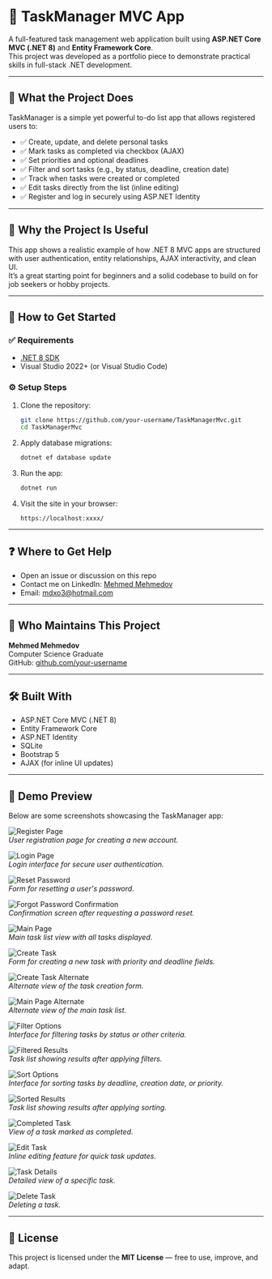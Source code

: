 # 📝 TaskManager MVC App

A full-featured task management web application built using **ASP.NET Core MVC (.NET 8)** and **Entity Framework Core**.  
This project was developed as a portfolio piece to demonstrate practical skills in full-stack .NET development.

---

## 📌 What the Project Does

TaskManager is a simple yet powerful to-do list app that allows registered users to:

- ✅ Create, update, and delete personal tasks  
- ✅ Mark tasks as completed via checkbox (AJAX)  
- ✅ Set priorities and optional deadlines  
- ✅ Filter and sort tasks (e.g., by status, deadline, creation date)  
- ✅ Track when tasks were created or completed  
- ✅ Edit tasks directly from the list (inline editing)  
- ✅ Register and log in securely using ASP.NET Identity  

---

## 🌟 Why the Project Is Useful

This app shows a realistic example of how .NET 8 MVC apps are structured with user authentication, entity relationships, AJAX interactivity, and clean UI.  
It’s a great starting point for beginners and a solid codebase to build on for job seekers or hobby projects.

---

## 🚀 How to Get Started

### ✅ Requirements

- [.NET 8 SDK](https://dotnet.microsoft.com/en-us/download/dotnet/8.0)
- Visual Studio 2022+ (or Visual Studio Code)

### ⚙️ Setup Steps

1. Clone the repository:
   ```bash
   git clone https://github.com/your-username/TaskManagerMvc.git
   cd TaskManagerMvc
   ```

2. Apply database migrations:
   ```bash
   dotnet ef database update
   ```

3. Run the app:
   ```bash
   dotnet run
   ```

4. Visit the site in your browser:
   ```
   https://localhost:xxxx/
   ```

---

## ❓ Where to Get Help

- Open an issue or discussion on this repo
- Contact me on LinkedIn: [Mehmed Mehmedov](https://linkedin.com/in/mdxo3)
- Email: mdxo3@hotmail.com

---

## 👥 Who Maintains This Project

**Mehmed Mehmedov**  
Computer Science Graduate  
GitHub: [github.com/your-username](https://github.com/mdxo3)

---

## 🛠️ Built With

- ASP.NET Core MVC (.NET 8)
- Entity Framework Core
- ASP.NET Identity
- SQLite
- Bootstrap 5
- AJAX (for inline UI updates)

---

## 📸 Demo Preview

Below are some screenshots showcasing the TaskManager app:

![Register Page](Screenshots/register.png)  
*User registration page for creating a new account.*

![Login Page](Screenshots/login.png)  
*Login interface for secure user authentication.*

![Reset Password](Screenshots/reset_password.png)  
*Form for resetting a user's password.*

![Forgot Password Confirmation](Screenshots/forgot_password_confirmation.png)  
*Confirmation screen after requesting a password reset.*

![Main Page](Screenshots/main_page.png)  
*Main task list view with all tasks displayed.*

![Create Task](Screenshots/create_task.png)  
*Form for creating a new task with priority and deadline fields.*

![Create Task Alternate](Screenshots/create_task_2.png)  
*Alternate view of the task creation form.*

![Main Page Alternate](Screenshots/main_page_2.png)  
*Alternate view of the main task list.*

![Filter Options](Screenshots/filter.png)  
*Interface for filtering tasks by status or other criteria.*

![Filtered Results](Screenshots/filtered_results.png)  
*Task list showing results after applying filters.*

![Sort Options](Screenshots/sort.png)  
*Interface for sorting tasks by deadline, creation date, or priority.*

![Sorted Results](Screenshots/sorted_results.png)  
*Task list showing results after applying sorting.*

![Completed Task](Screenshots/completed_task.png)  
*View of a task marked as completed.*

![Edit Task](Screenshots/edit.png)  
*Inline editing feature for quick task updates.*

![Task Details](Screenshots/details.png)  
*Detailed view of a specific task.*

![Delete Task](Screenshots/delete.png)  
*Deleting a task.*

---

## 📜 License

This project is licensed under the **MIT License** — free to use, improve, and adapt.
